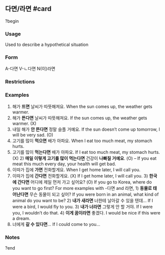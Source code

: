## 다면/라면 #card
?begin
### Usage
 Used to describe a hypothetical situation
### Form
A-다면
V-ㄴ다면
N(이)라면
### Restrictions
### Examples
1) 해가 **뜨면** 날씨가 따뜻해져요. When the sun comes up, the weather gets warmer.
1) 해가 **뜬다면** 날씨가 따뜻해져요. If the sun comes up, the weather gets warmer. (X)
1) 내일 해가 **안 뜬다면** 정말 슬플 거예요. If the sun doesn’t come up tomorrow, I will be very sad. (O)
2) 고기를 많이 **먹으면** 배가 아파요. When I eat too much meat, my stomach hurts.
2) 고기를 많이 **먹는다면** 배가 아파요. If I eat too much meat, my stomach hurts. (X)
2) **매일 이렇게 고기를 많이 먹는다면** 건강이 **나빠질 거예요**. (O) – If you eat meat this much every day, your health will get bad.
3) 이따가 집에 **가면** 전화할게요. When I get home later, I will call you.
3) 이따가 집에 **간다면** 전화할게요. (X) If I get home later, I will call you.
3) **한국에 간다면** 어디에 제일 먼저 가고 싶어요? (O) If you go to Korea, where do you want to go first?
For more examples with -다면 and 라면,
1) **동물로 태어난다면** 무슨 동물이 되고 싶어? If you were born in an animal, what kind of animal do you want to be?
2) **내가 새라면** 너한테 날아갈 수 있을 텐데… If I were a bird, I would fly to you.
3) **내가 너라면** 그렇게 안 할 거야. If I were you, I wouldn’t do that.
4) **이게 꿈이라면** 좋겠다. I would be nice if this were a dream.
5) 너에게 **갈 수 있다면**… If I could come to you…
### Notes
?end
<!--SR:!2025-08-19,170,270-->
